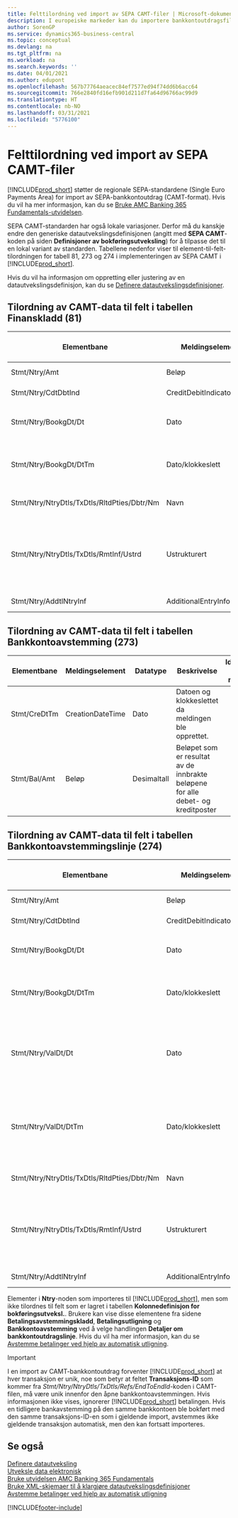 ```yaml
---
title: Felttilordning ved import av SEPA CAMT-filer | Microsoft-dokumentasjon
description: I europeiske markeder kan du importere bankkontoutdragsfiler i de regionale SEPA-standardene (Single Euro Payments Area).
author: SorenGP
ms.service: dynamics365-business-central
ms.topic: conceptual
ms.devlang: na
ms.tgt_pltfrm: na
ms.workload: na
ms.search.keywords: ''
ms.date: 04/01/2021
ms.author: edupont
ms.openlocfilehash: 567b77764aeacec84ef7577ed94f74dd6b6acc64
ms.sourcegitcommit: 766e2840fd16efb901d211d7fa64d96766ac99d9
ms.translationtype: HT
ms.contentlocale: nb-NO
ms.lasthandoff: 03/31/2021
ms.locfileid: "5776100"
---
```

# <a name="field-mapping-when-importing-sepa-camt-files"></a>Felttilordning ved import av SEPA CAMT-filer
[!INCLUDE[prod_short](includes/prod_short.md)] støtter de regionale SEPA-standardene (Single Euro Payments Area) for import av SEPA-bankkontoutdrag (CAMT-format). Hvis du vil ha mer informasjon, kan du se [Bruke AMC Banking 365 Fundamentals-utvidelsen](ui-extensions-amc-banking.md).  

 SEPA CAMT-standarden har også lokale variasjoner. Derfor må du kanskje endre den generiske datautvekslingsdefinisjonen (angitt med **SEPA CAMT**-koden på siden **Definisjoner av bokføringsutveksling**) for å tilpasse det til en lokal variant av standarden. Tabellene nedenfor viser til element-til-felt-tilordningen for tabell 81, 273 og 274 i implementeringen av SEPA CAMT i [!INCLUDE[prod_short](includes/prod_short.md)].  

 Hvis du vil ha informasjon om oppretting eller justering av en datautvekslingsdefinisjon, kan du se [Definere datautvekslingsdefinisjoner](across-how-to-set-up-data-exchange-definitions.md).  

## <a name="camt-data-mapping-to-fields-in-the-general-journal-table-81"></a>Tilordning av CAMT-data til felt i tabellen Finanskladd (81)  

|Elementbane|Meldingselement|Datatype|Beskrivelse|Identifikator for minustegn|Feltnr.|Feltnavn|  
|------------------|---------------------|---------------|-----------------|-------------------------------|---------------|----------------|  
|Stmt/Ntry/Amt|Beløp|Desimaltall|Pengebeløpet i kontantposten||13|Beløp|  
|Stmt/Ntry/CdtDbtInd|CreditDebitIndicator|Tekst|Angir om posten er en kredit- eller en debetpost|DBET|13|Beløp|  
|Stmt/Ntry/BookgDt/Dt|Dato|Dato|Datoen når en post bokføres på en konto i kontotjenestebehandlerens bøker||5|Bokføringsdato|  
|Stmt/Ntry/BookgDt/DtTm|Dato/klokkeslett|Dato/klokkeslett|Datoen og klokkeslettet når en post bokføres på en konto i kontotjenestebehandlerens bøker||5|Bokføringsdato|  
|Stmt/Ntry/NtryDtls/TxDtls/RltdPties/Dbtr/Nm|Navn|Tekst|Navnet på parten som skylder (den endelige) kreditoren et pengebeløp||1221|Informasjon om betaler|  
|Stmt/Ntry/NtryDtls/TxDtls/RmtInf/Ustrd|Ustrukturert|Tekst|Informasjon for å aktivere tilsvarende/avstemming av en post med varene som betalingen skal utlignes mot, for eksempel kommersielle fakturaer i et kundefordringsystem i et ustrukturert skjema||8|Beskrivelse|  
|Stmt/Ntry/AddtlNtryInf|AdditionalEntryInformation|Tekst|Mer informasjon om posten||1222|Transaksjonsinformasjon|  

## <a name="camt-data-mapping-to-fields-in-the-bank-acc-reconciliation-table-273"></a>Tilordning av CAMT-data til felt i tabellen Bankkontoavstemming (273)  

|Elementbane|Meldingselement|Datatype|Beskrivelse|Identifikator for minustegn|Feltnr.|Feltnavn|  
|------------------|---------------------|---------------|-----------------|-------------------------------|---------------|----------------|  
|Stmt/CreDtTm|CreationDateTime|Dato|Datoen og klokkeslettet da meldingen ble opprettet.||3|Utdragsdato|  
|Stmt/Bal/Amt|Beløp|Desimaltall|Beløpet som er resultat av de innbrakte beløpene for alle debet- og kreditposter||4|Utdrag - sluttsaldo|  

## <a name="camt-data-mapping-to-fields-in-the-bank-acc-reconciliation-line-table-274"></a>Tilordning av CAMT-data til felt i tabellen Bankkontoavstemmingslinje (274)  

|Elementbane|Meldingselement|Datatype|Beskrivelse|Identifikator for minustegn|Feltnr.|Feltnavn|  
|------------------|---------------------|---------------|-----------------|-------------------------------|---------------|----------------|  
|Stmt/Ntry/Amt|Beløp|Desimaltall|Pengebeløpet i kontantposten||7|Utdragsbeløp|  
|Stmt/Ntry/CdtDbtInd|CreditDebitIndicator|Tekst|Angir om posten er en kredit- eller en debetpost|DBET|7|Utdragsbeløp|  
|Stmt/Ntry/BookgDt/Dt|Dato|Dato|Datoen når en post bokføres på en konto i kontotjenestebehandlerens bøker||5|Transaksjonsdato|  
|Stmt/Ntry/BookgDt/DtTm|Dato/klokkeslett|Dato/klokkeslett|Datoen og klokkeslettet når en post bokføres på en konto i kontotjenestebehandlerens bøker||5|Transaksjonsdato|  
|Stmt/Ntry/ValDt/Dt|Dato|Dato|Datoen når aktiva blir tilgjengelige for kontoeieren hvis det opprettes en kreditpost, eller slutter å være tilgjengelig for kontoeieren hvis det opprettes en debetpost||12|Valuteringsdato|  
|Stmt/Ntry/ValDt/DtTm|Dato/klokkeslett|Dato/klokkeslett|Datoen og klokkeslettet når aktiva blir tilgjengelige for kontoeieren hvis det opprettes en kreditpost, eller slutter å være tilgjengelig for kontoeieren hvis det opprettes en debetpost||12|Valuteringsdato|  
|Stmt/Ntry/NtryDtls/TxDtls/RltdPties/Dbtr/Nm|Navn|Tekst|Navnet på parten som skylder (den endelige) kreditoren et pengebeløp||15|Informasjon om betaler|  
|Stmt/Ntry/NtryDtls/TxDtls/RmtInf/Ustrd|Ustrukturert|Tekst|Informasjon for å aktivere tilsvarende/avstemming av en post med varene som betalingen skal utlignes mot, for eksempel kommersielle fakturaer i et kundefordringsystem i et ustrukturert skjema||6|Beskrivelse|  
|Stmt/Ntry/AddtlNtryInf|AdditionalEntryInformation|Tekst|Mer informasjon om posten||16|Transaksjonsinformasjon|  

 Elementer i **Ntry**-noden som importeres til [!INCLUDE[prod_short](includes/prod_short.md)], men som ikke tilordnes til felt som er lagret i tabellen **Kolonnedefinisjon for bokføringsutveksl.**. Brukere kan vise disse elementene fra sidene **Betalingsavstemmingskladd**, **Betalingsutligning** og **Bankkontoavstemming** ved å velge handlingen **Detaljer om bankkontoutdragslinje**. Hvis du vil ha mer informasjon, kan du se [Avstemme betalinger ved hjelp av automatisk utligning](receivables-how-reconcile-payments-auto-application.md).

> [!IMPORTANT]
> I en import av CAMT-bankkontoutdrag forventer [!INCLUDE[prod_short](includes/prod_short.md)] at hver transaksjon er unik, noe som betyr at feltet **Transaksjons-ID** som kommer fra *Stmt/Ntry/NtryDtls/TxDtls/Refs/EndToEndId*-koden i CAMT-filen, må være unik innenfor den åpne bankkontoavstemmingen. Hvis informasjonen ikke vises, ignorerer [!INCLUDE[prod_short](includes/prod_short.md)] betalingen. Hvis en tidligere bankavstemming på den samme bankkontoen ble bokført med den samme transaksjons-ID-en som i gjeldende import, avstemmes ikke gjeldende transaksjon automatisk, men den kan fortsatt importeres.

## <a name="see-also"></a>Se også  
[Definere datautveksling](across-set-up-data-exchange.md)  
[Utveksle data elektronisk](across-data-exchange.md)  
[Bruke utvidelsen AMC Banking 365 Fundamentals](ui-extensions-amc-banking.md)   
[Bruke XML-skjemaer til å klargjøre datautvekslingsdefinisjoner](across-how-to-use-xml-schemas-to-prepare-data-exchange-definitions.md)  
[Avstemme betalinger ved hjelp av automatisk utligning](receivables-how-reconcile-payments-auto-application.md)  


[!INCLUDE[footer-include](includes/footer-banner.md)]